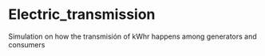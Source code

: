 # Electric_transmission
Simulation on how the transmisión of kWhr happens among generators and consumers
